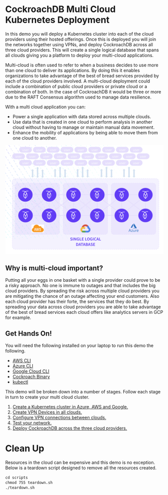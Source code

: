 # CockroachDB Multi Cloud Kubernetes Deployment 

In this demo you will deploy a Kubernetes cluster into each of the cloud providers using their hosted offerings. Once this is deployed you will join the networks together using VPNs, and deploy CockroachDB across all three cloud providers. This will create a single logical database that spans all clouds giving you a platform to deploy your multi-cloud applications.

Multi-cloud is often used to refer to when a business decides to use more than one cloud to deliver its applications. By doing this it enables organizations to take advantage of the best of bread services provided by each of the cloud providers involved. A multi-cloud deployment could include a combination of public cloud providers or private cloud or a combination of both. In the case of CockroachDB it would be three or more due to the RAFT Consensus algorithm used to manage data resilience.

With a multi cloud application you can:

- Power a single application with data stored across multiple clouds.
- Use data that is created in one cloud to perform analysis in another cloud without having to manage or maintain manual data movement.
- Enhance the mobility of applications by being able to move them from one cloud to another.

![Multi-cloud Architecture](images/multi-cloud-img.png)

## Why is multi-cloud important?
Putting all your eggs in one basket with a single provider could prove to be a risky approach. No one is immune to outages and that includes the big cloud providers. By spreading the risk across multiple cloud providers you are mitigating the chance of an outage affecting your end  customers. Also each cloud provider has their forte, the services that they do best. By spreading your data across cloud providers you are able to take advantage of the best of bread services each cloud offers like analytics servers in GCP for example.

## Get Hands On!

You will need the following installed on your laptop to run this demo the following.

- [AWS CLI](https://docs.aws.amazon.com/cli/latest/userguide/getting-started-install.html)
- [Azure CLI](https://learn.microsoft.com/en-us/cli/azure/install-azure-cli)
- [Google Cloud CLI](https://cloud.google.com/sdk/docs/install)
- [Cockroach Binary](https://www.cockroachlabs.com/docs/releases/)
- [kubectl](https://kubernetes.io/docs/tasks/tools/)

This demo will be broken down into a number of stages. Follow each stage in turn to create your multi cloud cluster.

1. [Create a Kubernetes cluster in Azure, AWS and Google.](markdown/1-create-kubernetes-clusters.md)
2. [Create VPN Devices in all clouds.](markdown/2-create-vpn-devices.md)
3. [Configure VPN connections between clouds.](markdown/3-create-vpn-connections.md)
4. [Test your network.](markdown/4-test-network-connections.md)
5. [Deploy CockroachDB across the three cloud providers.](markdown/5-deploy-cockroach.md)


# Clean Up

Resources in the cloud can be expensive and this demo is no exception. Below is a teardown script designed to remove all the resources created.

```
cd scripts
chmod 755 teardown.sh
./teardown.sh
```